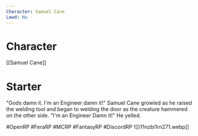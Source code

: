 ```yaml
---
Character: Samuel Cane
Lewd: No
---
```

# Character
[[Samuel Cane]]

# Starter
"Gods damn it. I'm an Engineer damn it!" Samuel Cane growled as he raised the welding tool and began to welding the door as the creature hammered on the other side. "I'm an Engineer Damn it!" He yelled.  

#OpenRP #FeraRP #MCRP #FantasyRP #DiscordRP
![[i11nzbi1rn271.webp]]